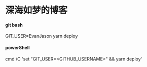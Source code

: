 # 深海如梦的博客

#### git bash
GIT_USER=EvanJason yarn deploy

#### powerShell
cmd /C 'set "GIT_USER=<GITHUB_USERNAME>" && yarn deploy'